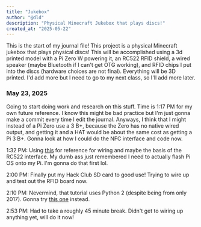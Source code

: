 ```yaml
---
title: "Jukebox"
author: "@dld"
description: "Physical Minecraft Jukebox that plays discs!"
created_at: "2025-05-22"
---
```


This is the start of my journal file! This project is a physical Minecraft jukebox that plays physical discs! This will be accomplished using a 3d printed model with a Pi Zero W powering it, an RC522 RFID shield, a wired speaker (maybe Bluetooth if I can't get OTG working), and RFID chips I put into the discs (hardware choices are not final). Everything will be 3D printed. I'd add more but I need to go to my next class, so I'll add more later.

### May 23, 2025
Going to start doing work and research on this stuff. Time is 1:17 PM for my own future reference. I know this might be bad practice but I'm just gonna make a commit every time I edit the journal. Anyways, I think that I might instead of a Pi Zero use a 3 B+, because the Zero has no native wired output, and getting it and a HAT would be about the same cost as getting a Pi 3 B+. Gonna look at how I could do the NFC interface and code now.

1:32 PM: Using [this](https://www.instructables.com/RFID-RC522-Raspberry-Pi/) for reference for wiring and maybe the basis of the RC522 interface. My dumb ass just remembered I need to actually flash Pi OS onto my Pi. I'm gonna do that first lol.

2:00 PM: Finally put my Hack Club SD card to good use! Trying to wire up and test out the RFID board now.

2:10 PM: Nevermind, that tutorial uses Python 2 (despite being from only 2017). Gonna try [this one](https://pimylifeup.com/raspberry-pi-rfid-rc522/) instead.

2:53 PM: Had to take a roughly 45 minute break. Didn't get to wiring up anything yet, will do it now!

